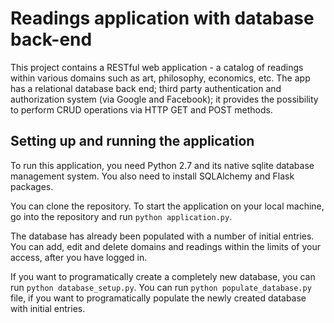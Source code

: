 # Readings application with database back-end

This project contains a RESTful web application - a catalog of readings within various domains such as art, philosophy, economics, etc. The app has a relational database back end; third party authentication and authorization system (via Google and Facebook); it provides the possibility to perform CRUD operations via HTTP GET and POST methods. 

## Setting up and running the application 

To run this application, you need Python 2.7 and its native sqlite database management system. You also need to install SQLAlchemy and Flask packages. 

You can clone the repository. To start the application on your local machine, go into the repository and run `python application.py`. 

The database has already been populated with a number of initial entries. You can add, edit and delete domains and readings within the limits of your access, after you have logged in. 

If you want to programatically create a completely new database, you can run `python database_setup.py`. You can run `python populate_database.py` file, if you want to programatically populate the newly created database with initial entries.   